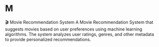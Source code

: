 # M
🎬 Movie Recommendation System  A Movie Recommendation System that suggests movies based on user preferences using machine learning algorithms. The system analyzes user ratings, genres, and other metadata to provide personalized recommendations.
